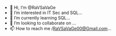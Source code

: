 - 👋 Hi, I’m @RaVSaVaGe
- 👀 I’m interested in IT Sec and SQL...
- 🌱 I’m currently learning SQL...
- 💞️ I’m looking to collaborate on ...
- 📫 How to reach me /RaVSaVaGe00@Gmail.com...

<!---
RaVSaVaGe/RaVSaVaGe is a ✨ special ✨ repository because its `README.md` (this file) appears on your GitHub profile.
You can click the Preview link to take a look at your changes.
--->
